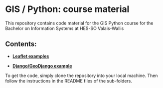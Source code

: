 # GIS / Python: course material

This repository contains code material for the GIS Python course for the Bachelor on Information Systems at HES-SO Valais-Wallis

## Contents:

 - **[Leaflet examples](./leaflet)**
 
 - **[Django/GeoDjango example](./geoweb)**

To get the code, simply clone the repository into your local machine.
Then follow the instructions in the README files of the sub-folders.
